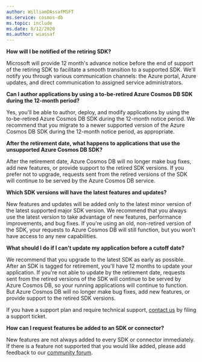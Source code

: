 ```yaml
---
author: WilliamDAssafMSFT
ms.service: cosmos-db
ms.topic: include
ms.date: 8/12/2020
ms.author: wiassaf
---
```

**How will I be notified of the retiring SDK?**

Microsoft will provide 12 month's advance notice before the end of support of the retiring SDK to facilitate a smooth transition to a supported SDK. We'll notify you through various communication channels: the Azure portal, Azure updates, and direct communication to assigned service administrators.

**Can I author applications by using a to-be-retired Azure Cosmos DB SDK during the 12-month period?** 

Yes, you'll be able to author, deploy, and modify applications by using the to-be-retired Azure Cosmos DB SDK during the 12-month notice period. We recommend that you migrate to a newer supported version of the Azure Cosmos DB SDK during the 12-month notice period, as appropriate. 

**After the retirement date, what happens to applications that use the unsupported Azure Cosmos DB SDK?** 

After the retirement date, Azure Cosmos DB will no longer make bug fixes, add new features, or provide support to the retired SDK versions. If you prefer not to upgrade, requests sent from the retired versions of the SDK will continue to be served by the Azure Cosmos DB service. 

**Which SDK versions will have the latest features and updates?**

New features and updates will be added only to the latest minor version of the latest supported major SDK version. We recommend that you always use the latest version to take advantage of new features, performance improvements, and bug fixes. If you're using an old, non-retired version of the SDK, your requests to Azure Cosmos DB will still function, but you won't have access to any new capabilities.  

**What should I do if I can't update my application before a cutoff date?**

We recommend that you upgrade to the latest SDK as early as possible. After an SDK is tagged for retirement, you'll have 12 months to update your application. If you're not able to update by the retirement date, requests sent from the retired versions of the SDK will continue to be served by Azure Cosmos DB, so your running applications will continue to function. But Azure Cosmos DB will no longer make bug fixes, add new features, or provide support to the retired SDK versions. 

If you have a support plan and require technical support, [contact us](https://portal.azure.com/#blade/Microsoft_Azure_Support/HelpAndSupportBlade/overview) by filing a support ticket.

**How can I request features be added to an SDK or connector?**

New features are not always added to every SDK or connector immediately. If there is a feature not supported that you would like added, please add feedback to our [community forum](https://feedback.azure.com/d365community/forum/3002b3be-0d25-ec11-b6e6-000d3a4f0858).
